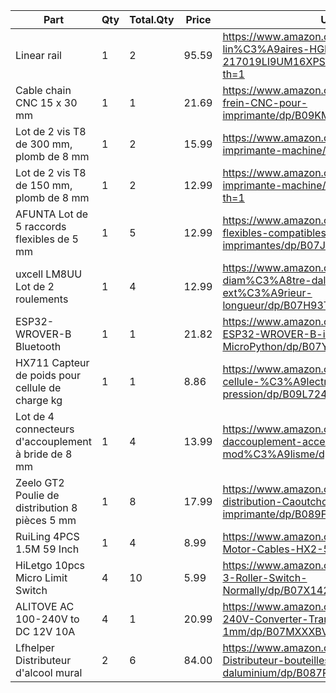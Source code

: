 

| Part | Qty | Total.Qty | Price | URL | 
|---|---|---|---|---|
| Linear rail | 1 | 2 | 95.59 | https://www.amazon.ca/-/fr/CHUANGNENG-lin%C3%A9aires-HGH20CA-bricolage-217019LI9UM16XPSOH/dp/B09V54R3KK/?th=1
| Cable chain CNC 15 x 30 mm | 1 | 1 | 21.69 | https://www.amazon.ca/Cha%C3%AEne-frein-CNC-pour-imprimante/dp/B09KM3CJKT/
| Lot de 2 vis T8 de 300 mm, plomb de 8 mm | 1 | 2 | 15.99 | https://www.amazon.ca/plomb-tige-pour-imprimante-machine/dp/B08Y5MD7TC/
| Lot de 2 vis T8 de 150 mm, plomb de 8 mm | 1 | 2 | 12.99 | https://www.amazon.ca/plomb-tige-pour-imprimante-machine/dp/B08Y1MFSXW/?th=1
| AFUNTA Lot de 5 raccords flexibles de 5 mm | 1 | 5 | 12.99 | https://www.amazon.ca/-/fr/raccords-flexibles-compatibles-utilis%C3%A9s-imprimantes/dp/B07JL1QYLS/
| uxcell LM8UU Lot de 2 roulements | 1 | 4 | 12.99 | https://www.amazon.ca/roulements-diam%C3%A8tre-dal%C3%A9sage-ext%C3%A9rieur-longueur/dp/B07H93T2YK/
| ESP32-WROVER-B Bluetooth | 1 | 1 | 21.82 | https://www.amazon.ca/-/fr/Bluetooth-ESP32-WROVER-B-interface-compatible-MicroPython/dp/B07YBCRS8F
| HX711 Capteur de poids pour cellule de charge  kg | 1 | 1 | 8.86 | https://www.amazon.ca/-/fr/Capteur-cellule-%C3%A9lectronique-daluminium-pression/dp/B09L724WXM/
| Lot de 4 connecteurs d'accouplement à bride de 8 mm | 1 | 4 | 13.99 | https://www.amazon.ca/connecteurs-daccouplement-accessoire-coupleur-mod%C3%A9lisme/dp/B08335MYGW/
| Zeelo GT2 Poulie de distribution 8 pièces 5 mm | 1 | 8 | 17.99 | https://www.amazon.ca/-/fr/Poulie-distribution-Caoutchouc-Largeur-imprimante/dp/B089FV8R3Q/
| RuiLing 4PCS 1.5M 59 Inch | 1 | 4 | 8.99 | https://www.amazon.com/RuiLing-Stepper-Motor-Cables-HX2-54/dp/B07QHTG82K/
| HiLetgo 10pcs Micro Limit Switch | 4 | 10 | 5.99 | https://www.amazon.com/HiLetgo-KW12-3-Roller-Switch-Normally/dp/B07X142VGC/
| ALITOVE AC 100-240V to DC 12V 10A | 4 | 1 | 20.99 | https://www.amazon.com/ALITOVE-100-240V-Converter-Transformer-5-5x2-1mm/dp/B07MXXXBV8
| Lfhelper Distributeur d'alcool mural | 2 | 6 | 84.00 | https://www.amazon.ca/-/fr/Lfhelper-Distributeur-bouteilles-cocktail-daluminium/dp/B087PB4DZ2

